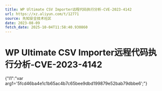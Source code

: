```yaml
---
title: WP Ultimate CSV Importer远程代码执行分析-CVE-2023-4142
url: https://xz.aliyun.com/t/12771
source: 先知安全技术社区
date: 2023-08-09
fetch_date: 2025-10-04T11:58:40.930860
---
```


# WP Ultimate CSV Importer远程代码执行分析-CVE-2023-4142

{"l1":"var arg1='5fcd46ba4e1c1b65ac4b7c65bee9dbd199879e52bab79dbbe6';"}